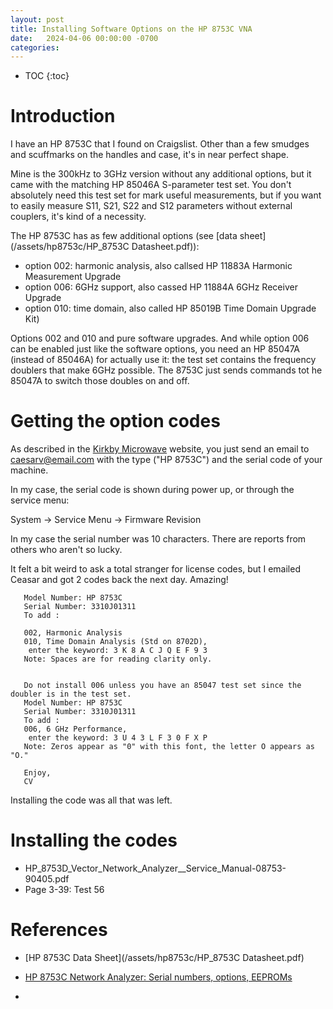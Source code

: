 ```yaml
---
layout: post
title: Installing Software Options on the HP 8753C VNA
date:   2024-04-06 00:00:00 -0700
categories:
---
```


* TOC
{:toc}

# Introduction

I have an HP 8753C that I found on Craigslist. Other than a few smudges and 
scuffmarks on the handles and case, it's in near perfect shape. 

Mine is the 300kHz to 3GHz version without any additional options, but it came
with the matching HP 85046A S-parameter test set. You don't absolutely need this
test set for mark useful measurements, but if you want to easily measure S11, S21, S22 and
S12 parameters without external couplers, it's kind of a necessity.

The HP 8753C has as few additional options (see [data sheet](/assets/hp8753c/HP_8753C Datasheet.pdf)):

* option 002: harmonic analysis, also callsed HP 11883A Harmonic Measurement Upgrade
* option 006: 6GHz support, also cassed HP 11884A 6GHz Receiver Upgrade
* option 010: time domain, also called HP 85019B Time Domain Upgrade Kit)

Options 002 and 010 and pure software upgrades. And while option 006 can be enabled 
just like the software options, you need an HP 85047A (instead of 85046A) for actually use 
it: the test set contains the frequency doublers that make 6GHz possible. The 8753C 
just sends commands tot he 85047A to switch those doubles on and off.

# Getting the option codes

As described in the [Kirkby Microwave](https://www.kirkbymicrowave.co.uk/Everything-you-wanted-to-know-about-the-HP-8753-VNA/)
website, you just send an email to [caesarv@email.com](mailto:caesarv@email.com) with
the type ("HP 8753C") and the serial code of your machine.

In my case, the serial code is shown during power up, or through the service menu:

System -> Service Menu -> Firmware Revision

In my case the serial number was 10 characters. There are reports from others who aren't
so lucky. 

It felt a bit weird to ask a total stranger for license codes, but I emailed Ceasar and got 2 codes
back the next day. Amazing!

```
   Model Number: HP 8753C
   Serial Number: 3310J01311
   To add :
 
   002, Harmonic Analysis
   010, Time Domain Analysis (Std on 8702D),
    enter the keyword: 3 K 8 A C J Q E F 9 3
   Note: Spaces are for reading clarity only.
 
    
   Do not install 006 unless you have an 85047 test set since the doubler is in the test set.
   Model Number: HP 8753C
   Serial Number: 3310J01311
   To add :
   006, 6 GHz Performance,
    enter the keyword: 3 U 4 3 L F 3 0 F X P
   Note: Zeros appear as "0" with this font, the letter O appears as "O."
    
   Enjoy,
   CV
```

Installing the code was all that was left.

# Installing the codes


* HP_8753D_Vector_Network_Analyzer__Service_Manual-08753-90405.pdf
* Page 3-39: Test 56


# References

* [HP 8753C Data Sheet](/assets/hp8753c/HP_8753C Datasheet.pdf)

* [HP 8753C Network Analyzer: Serial numbers, options, EEPROMs](https://www.simonsdialogs.com/2020/02/hp-8753c-network-analyzer-serial-numbers-options-eeproms/)
* 
